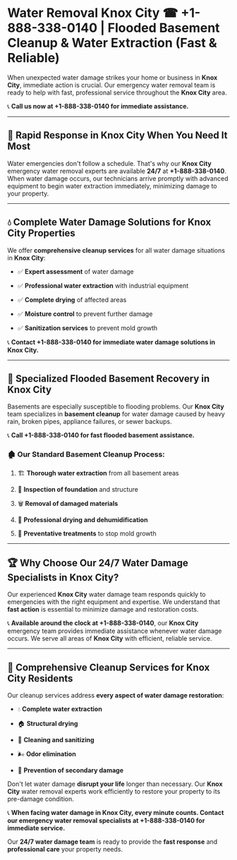 # Water Removal Knox City ☎ +1-888-338-0140 | Flooded Basement Cleanup & Water Extraction (Fast & Reliable)

When unexpected water damage strikes your home or business in **Knox City**, immediate action is crucial. Our emergency water removal team is ready to help with fast, professional service throughout the **Knox City** area. 

📞 **Call us now at +1-888-338-0140 for immediate assistance.**
---
## 🚀 Rapid Response in Knox City When You Need It Most
Water emergencies don't follow a schedule. That's why our **Knox City** emergency water removal experts are available **24/7** at **+1-888-338-0140**. When water damage occurs, our technicians arrive promptly with advanced equipment to begin water extraction immediately, minimizing damage to your property.
---
## 💧 Complete Water Damage Solutions for Knox City Properties
We offer **comprehensive cleanup services** for all water damage situations in **Knox City**:
- ✅ **Expert assessment** of water damage  
- ✅ **Professional water extraction** with industrial equipment  
- ✅ **Complete drying** of affected areas  
- ✅ **Moisture control** to prevent further damage  
- ✅ **Sanitization services** to prevent mold growth  
📞 **Contact +1-888-338-0140 for immediate water damage solutions in Knox City.**
---
## 🌊 Specialized Flooded Basement Recovery in Knox City
Basements are especially susceptible to flooding problems. Our **Knox City** team specializes in **basement cleanup** for water damage caused by heavy rain, broken pipes, appliance failures, or sewer backups. 
📞 **Call +1-888-338-0140 for fast flooded basement assistance.**
### 🏚️ Our Standard Basement Cleanup Process:
1. 🏗️ **Thorough water extraction** from all basement areas  
2. 🔎 **Inspection of foundation** and structure  
3. 🗑️ **Removal of damaged materials**  
4. 💨 **Professional drying and dehumidification**  
5. 🚫 **Preventative treatments** to stop mold growth  
---
## 🏆 Why Choose Our 24/7 Water Damage Specialists in Knox City?
Our experienced **Knox City** water damage team responds quickly to emergencies with the right equipment and expertise. We understand that **fast action** is essential to minimize damage and restoration costs.
📞 **Available around the clock at +1-888-338-0140**, our **Knox City** emergency team provides immediate assistance whenever water damage occurs. We serve all areas of **Knox City** with efficient, reliable service.
---
## 🧹 Comprehensive Cleanup Services for Knox City Residents
Our cleanup services address **every aspect of water damage restoration**:
- 💧 **Complete water extraction**  
- 🏠 **Structural drying**  
- 🧼 **Cleaning and sanitizing**  
- 🌬️ **Odor elimination**  
- 🚫 **Prevention of secondary damage**  
Don't let water damage **disrupt your life** longer than necessary. Our **Knox City** water removal experts work efficiently to restore your property to its pre-damage condition.
📞 **When facing water damage in Knox City, every minute counts. Contact our emergency water removal specialists at +1-888-338-0140 for immediate service.**
Our **24/7 water damage team** is ready to provide the **fast response** and **professional care** your property needs.
